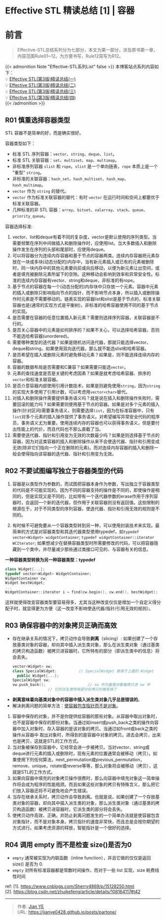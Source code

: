 # Effective STL 精读总结 [1] | 容器


# 前言

> Effective-STL总结系列分为七部分，本文为第一部分，涉及原书第一章，内容范围Rule01~12。为方便书写，Rule12简写为R12。

{{< admonition Note "Effective-STL系列List" false >}}
本博客站点系列内容如下：</br>
💡 [Effective STL(第3版)精读总结(一)](https://jianye0428.github.io/posts/partone/)</br>
💡 [Effective STL(第3版)精读总结(二)](https://jianye0428.github.io/posts/parttwo/)</br>
💡 [Effective STL(第3版)精读总结(三)](https://jianye0428.github.io/posts/partthree/)</br>
💡 [Effective STL(第3版)精读总结(四)](https://jianye0428.github.io/posts/partfour/)</br>
{{< /admonition >}}

## R01 慎重选择容器类型

STL 容器不是简单的好，而是确实很好。

容器类型如下：
  - 标准 STL 序列容器：`vector`、`string`、`deque`、`list`。
  - 标准 STL 关联容器：`set`、`multiset`、`map`、`multimap`。
  - 非标准序列容器 `slist` 和 `rope`。`slist` 是一个单向链表，`rope` 本质上是一个 "重型" `string`。
  - 非标准的关联容器：`hash_set`、`hash_multiset`、`hash_map`、`hash_multimap`。
  - `vector` 作为 `string` 的替代。
  - `vector` 作为标准关联容器的替代：有时 `vector` 在运行时间和空间上都要优于标准关联容器。
  - 几种标准的非 STL 容器：`array`、`bitset`、`valarray`、`stack`、`queue`、`priority_queue`。

容器选择标准:
  1. vector、list和deque有着不同的复杂度，vector是默认使用的序列类型。当需要频繁在序列中间做插入和删除操作时，应使用list。当大多数插入和删除操作发生在序列的头部和尾部时，应使用deque。
  2. 可以将容器分为连续内存容器和基于节点的容器两类。连续内存容器把元素存放在一块或多块(动态分配的)内存中，当有新元素插入或已有的元素被删除时，同一块内存中的其他元素要向前或向后移动，以便为新元素让出空间，或者是填充被删除元素所留下的空隙。这种移动会影响到效率和异常安全性。标准的连续内存容器有vector、string和deque，非标准的有rope。
  3. 基于节点的容器在每一个(动态分配的)内存块中只存放一个元素。容器中元素的插入或删除只影响指向节点的指针，而不影响节点本身，所以插入或删除操作时元素是不需要移动的。链表实现的容器list和slist是基于节点的，标准关联容器也是(通常的实现方式是平衡树)，非标准的哈希容器使用不同的基于节点的实现。
  4. 是否需要在容器的任意位置插入新元素？需要则选择序列容器，关联容器是不行的。
  5. 是否关心容器中的元素是如何排序的？如果不关心，可以选择哈希容器，否则不能选哈希容器(unordered)。
  6. 需要哪种类型的迭代器？如果是随机访问迭代器，那就只能选择vector、deque和string。如果使用双向迭代器，那么就不能选slist和哈希容器。
  7. 是否希望在插入或删除元素时避免移动元素？如果是，则不能选择连续内存的容器。
  8. 容器的数据布局是否需要和C兼容？如果需要只能选`vector`。
  9. 元素的查找速度是否是关键的考虑因素？如果是就考虑哈希容器、排序的`vector`和标准关联容器。
  10. 是否介意容器内部使用引用计数技术，如果是则避免使用`string`，因为`string`的实现大多使用了引用计数，可以考虑用`vector<char>`替代。
  11. 对插入和删除操作需要提供事务语义吗？就是说在插入和删除操作失败时，需要回滚的能力吗？如果需要则使用基于节点的容器。如果是对多个元素的插入操作(针对区间)需要事务语义，则需要选择`list`，因为在标准容器中，只有`list`对多个元素的插入操作提供了事务语义。对希望编写异常安全代码的程序员，事务语义尤为重要。使用连续内存的容器也可以获得事务语义，但是要付出性能上的代价，而且代码也不那么直截了当。
  12. 需要使迭代器、指针和引用变为无效的次数最少吗？如果是则选择基于节点的容器，因为对这类容器的插入和删除操作从来不会使迭代器、指针和引用变成无效(除非它们指向一个正在删除的元素)。而对连续内存容器的插入和删除一般会使得指向该容器的迭代器、指针和引用变为无效。

## R02 不要试图编写独立于容器类型的代码

1. 容器是以类型作为参数的，而试图把容器本身作为参数，写出独立于容器类型的代码是不可能实现的。因为不同的容器支持的操作是不同的，即使操作是相同的，但是实现又是不同的，比如带有一个迭代器参数的erase作用于序列容器时，会返回一个新的迭代器，但作用于关联容器则没有返回值。这些限制的根源在于，对于不同类型的序列容器，使迭代器、指针和引用无效的规则是不同的。

2. 有时候不可避免要从一个容器类型转到另一种，可以使用封装技术来实现。最简单的方式是对容器类型和其迭代器类型使用typedef，如`typedef vector<Widget> widgetContainer`; `typedef widgetContainer::iterator WCIterator`; 如果想减少在替换容器类型时所需要修改的代码，可以把容器隐藏到一个类中，并尽量减少那些通过类接口可见的、与容器有关的信息。

**一种容器类型转换为另一种容器类型：typedef**
```c++
class Widget{...};
typedef vector<Widget> WidgetContainer;
WidgetContainer cw;
Widget bestWidget;
...
WidgetContainer::iterator i = find(cw.begin(), cw.end(), bestWidget);
```
这样就使得改变容器类型要容易得多，尤其当这种改变仅仅是增加一个自定义得分配子时，就显得更为方便（这一改变不影响使迭代器/指针/引用无效的规则）。

## R03 确保容器中的对象拷贝正确而高效
- 存在继承关系的情况下，拷贝动作会导致**剥离**（slicing）: 如果创建了一个存放基类对象的容器，却向其中插入派生类对象，那么在派生类对象（通过基类的拷贝构造函数）被拷贝进容器时，它所特有的部分（即派生类中的信息）将会丢失。
  ```c++
  vector<Widget> vw;
  class SpecialWidget:			// SpecialWidget 继承于上面的 Widget
    public Widget{...};
  SpecialWidget sw;
  vw.push_back();					// sw 作为基类对象被拷贝进 vw 中
                  // 它的派生类特有部分在拷贝时被丢掉了
  ```
- **剥离意味着向基类对象中的容器中插入派生类对象几乎总是错误的**。
- 解决剥离问题的简单方法：<u>使容器包含指针而不是对象</u>。

1. 容器中保存的对象，并不是你提供给容器的那些对象。从容器中取出对象时，也不是容器中保存的那份对象。当通过如insert或push_back之类的操作向容器中加入对象时，存入容器的是该对象的拷贝。当通过如front或back之类的操作从容器中 取出对象时，所得到的是容器中对象的拷贝。进去会拷贝，出来也是拷贝，这就是STL的工作方式。
2. 当对象被保存到容器中，它经常会进一步被拷贝。当对vector、string或deque进行元素的插入或删除时，现有元素的位置通常会被移动（拷贝）。如果使用下列任何算法，next_permutation或previous_permutation，remove、unique，rotate或reverse等等，那么对象将会被移动（拷贝），这就是STL的工作方式。
3. 如果向容器中填充的对象拷贝操作很费时，那么向容器中填充对象这一简单操作将会成为程序的性能瓶颈。而且如果这些对象的拷贝有特殊含义，那么把它们放入容器还将不可避免地会产生错误。
4. 当存在继承关系时，拷贝动作会导致剥离。也就是说，如果创建了一个存放基类对象的容器，却向其中插入派生类的对象，那么派生类对象（通过基类的拷贝构造函数）被拷贝进容器时，它派生类的部分将会丢失。
5. 使拷贝动作高效、正确，并防止剥离问题发生的一个简单办法就是使容器包含对象指针，而不是对象本身。拷贝指针的速度非常快，而且总是会按你期望的方式进行。如果考虑资源的释放，智能指针是一个很好的选择。

## R04 调用 empty 而不是检查 size()是否为0

- `empty` 通常被实现为内联函数（inline function），并且它做的仅仅是返回 size() 是否为 0.
- `empty` 对所有标准容器都是常数时间操作，而对于一些 list 实现，size 耗费线性时间



ref:
[1]. https://www.cnblogs.com/Sherry4869/p/15128250.html</br>
[2]. https://blog.csdn.net/zhuikefeng/article/details/108164117#t42


---

> 作者: [Jian YE](https://github.com/jianye0428)  
> URL: https://jianye0428.github.io/posts/partone/  

